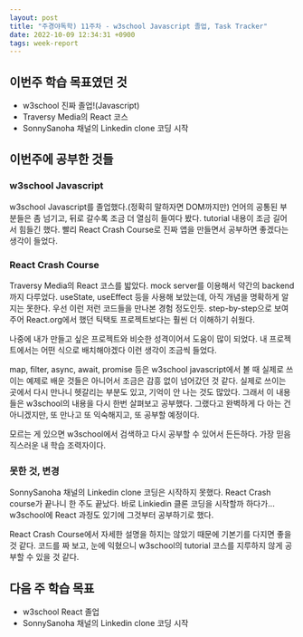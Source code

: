 ```yaml
---
layout: post
title: "주경야독학) 11주차 - w3school Javascript 졸업, Task Tracker"
date: 2022-10-09 12:34:31 +0900
tags: week-report
---
```


## 이번주 학습 목표였던 것

- w3school 진짜 졸업!(Javascript)
- Traversy Media의 React 코스
- SonnySanoha 채널의 Linkedin clone 코딩 시작

## 이번주에 공부한 것들

### w3school Javascript

w3school Javascript를 졸업했다.(정확히 말하자면 DOM까지만) 언어의 공통된 부분들은 좀 넘기고, 뒤로 갈수록 조금 더 열심히 들여다 봤다. tutorial 내용이 조금 길어서 힘들긴 했다. 빨리 React Crash Course로 진짜 앱을 만들면서 공부하면 좋겠다는 생각이 들었다.

### React Crash Course

Traversy Media의 React 코스를 밟았다. mock server를 이용해서 약간의 backend까지 다루었다. useState, useEffect 등을 사용해 보았는데, 아직 개념을 명확하게 알지는 못한다. 우선 이런 저런 코드들을 만나본 경험 정도인듯. step-by-step으로 보여 주어 React.org에서 했던 틱택토 프로젝트보다는 훨씬 더 이해하기 쉬웠다.

나중에 내가 만들고 싶은 프로젝트와 비슷한 성격이어서 도움이 많이 되었다. 내 프로젝트에서는 어떤 식으로 배치해야겠다 이런 생각이 조금씩 들었다.

map, filter, async, await, promise 등은 w3school javascript에서 볼 때 실제로 쓰이는 예제로 배운 것들은 아니어서 조금은 감흥 없이 넘어갔던 것 같다. 실제로 쓰이는 곳에서 다시 만나니 헷갈리는 부분도 있고, 기억이 안 나는 것도 많았다. 그래서 이 내용들은 w3school의 내용을 다시 한번 살펴보고 공부했다. 그랬다고 완벽하게 다 아는 건 아니겠지만, 또 만나고 또 익숙해지고, 또 공부할 예정이다.

모르는 게 있으면 w3school에서 검색하고 다시 공부할 수 있어서 든든하다. 가장 믿음직스러운 내 학습 조력자이다.

### 못한 것, 변경

SonnySanoha 채널의 Linkedin clone 코딩은 시작하지 못했다. React Crash course가 끝나니 한 주도 끝났다. 바로 Linkiedin 클론 코딩을 시작할까 하다가... w3school에 React 과정도 있기에 그것부터 공부하기로 했다.

React Crash Course에서 자세한 설명을 하지는 않았기 때문에 기본기를 다지면 좋을 것 같다. 코드를 짜 보고, 눈에 익혔으니 w3school의 tutorial 코스를 지루하지 않게 공부할 수 있을 것 같다.

## 다음 주 학습 목표

- w3school React 졸업
- SonnySanoha 채널의 Linkedin clone 코딩 시작
